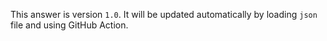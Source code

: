 This answer is version `1.0`. It will be updated automatically by loading `json` file and using GitHub Action.